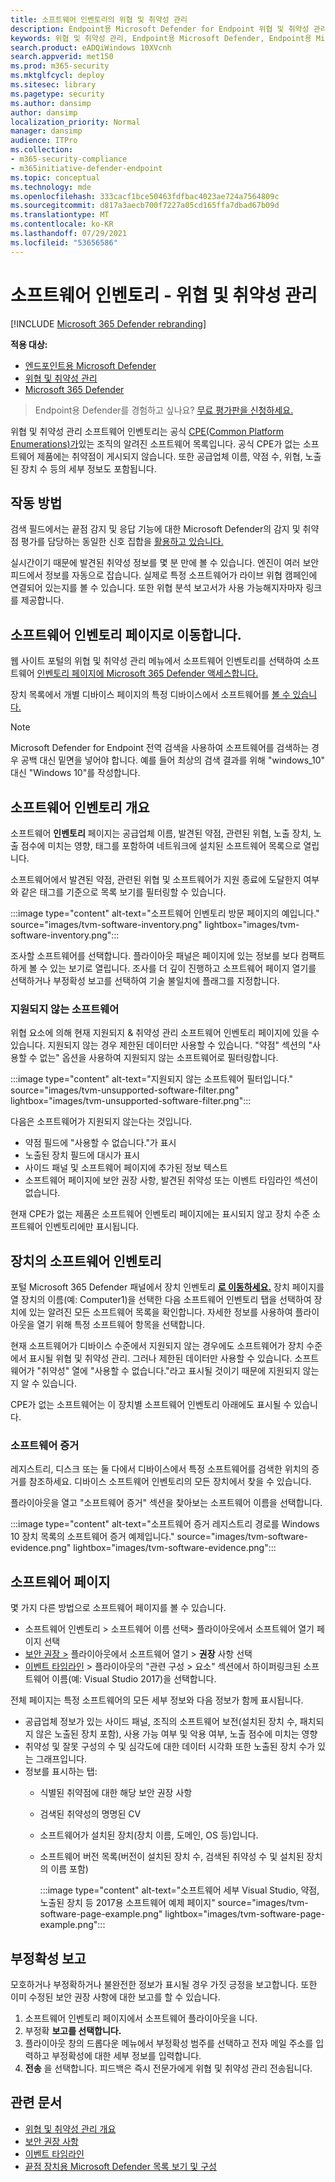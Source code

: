 ```yaml
---
title: 소프트웨어 인벤토리의 위협 및 취약성 관리
description: Endpoint용 Microsoft Defender for Endpoint 위협 및 취약성 관리 소프트웨어 인벤토리 페이지에는 소프트웨어에서 감지된 약점 및 취약성의 수가 표시됩니다.
keywords: 위협 및 취약성 관리, Endpoint용 Microsoft Defender, Endpoint용 Microsoft Defender 소프트웨어 인벤토리, Endpoint 위협 & 취약성 관리용 Microsoft Defender, Endpoint 위협 & 취약성 관리 소프트웨어 인벤토리, Endpoint tvm용 Microsoft Defender 소프트웨어 인벤토리, tvm 소프트웨어 인벤토리
search.product: eADQiWindows 10XVcnh
search.appverid: met150
ms.prod: m365-security
ms.mktglfcycl: deploy
ms.sitesec: library
ms.pagetype: security
ms.author: dansimp
author: dansimp
localization_priority: Normal
manager: dansimp
audience: ITPro
ms.collection:
- m365-security-compliance
- m365initiative-defender-endpoint
ms.topic: conceptual
ms.technology: mde
ms.openlocfilehash: 333cacf1bce50463fdfbac4023ae724a7564809c
ms.sourcegitcommit: d817a3aecb700f7227a05cd165ffa7dbad67b09d
ms.translationtype: MT
ms.contentlocale: ko-KR
ms.lasthandoff: 07/29/2021
ms.locfileid: "53656586"
---
```

# <a name="software-inventory---threat-and-vulnerability-management"></a>소프트웨어 인벤토리 - 위협 및 취약성 관리

[!INCLUDE [Microsoft 365 Defender rebranding](../../includes/microsoft-defender.md)]

**적용 대상:**
- [엔드포인트용 Microsoft Defender](https://go.microsoft.com/fwlink/?linkid=2154037)
- [위협 및 취약성 관리](next-gen-threat-and-vuln-mgt.md)
- [Microsoft 365 Defender](https://go.microsoft.com/fwlink/?linkid=2118804)

> Endpoint용 Defender를 경험하고 싶나요? [무료 평가판을 신청하세요.](https://signup.microsoft.com/create-account/signup?products=7f379fee-c4f9-4278-b0a1-e4c8c2fcdf7e&ru=https://aka.ms/MDEp2OpenTrial?ocid=docs-wdatp-portaloverview-abovefoldlink)

위협 및 취약성 관리 소프트웨어 인벤토리는 공식 [CPE(Common Platform Enumerations)가](https://nvd.nist.gov/products/cpe)있는 조직의 알려진 소프트웨어 목록입니다. 공식 CPE가 없는 소프트웨어 제품에는 취약점이 게시되지 않습니다. 또한 공급업체 이름, 약점 수, 위협, 노출된 장치 수 등의 세부 정보도 포함됩니다.

## <a name="how-it-works"></a>작동 방법

검색 필드에서는 끝점 감지 및 응답 기능에 대한 Microsoft Defender의 감지 및 취약점 평가를 담당하는 동일한 신호 집합을 [활용하고 있습니다.](overview-endpoint-detection-response.md)

실시간이기 때문에 발견된 취약성 정보를 몇 분 만에 볼 수 있습니다. 엔진이 여러 보안 피드에서 정보를 자동으로 잡습니다. 실제로 특정 소프트웨어가 라이브 위협 캠페인에 연결되어 있는지를 볼 수 있습니다. 또한 위협 분석 보고서가 사용 가능해지자마자 링크를 제공합니다.

## <a name="navigate-to-the-software-inventory-page"></a>소프트웨어 인벤토리 페이지로 이동합니다.

웹 사이트 포털의 위협 및 취약성 관리  메뉴에서 소프트웨어 인벤토리를 선택하여 소프트웨어 [인벤토리 페이지에 Microsoft 365 Defender 액세스합니다.](portal-overview.md)

장치 목록에서 개별 디바이스 페이지의 특정 디바이스에서 소프트웨어를 [볼 수 있습니다.](machines-view-overview.md)

>[!NOTE]
>Microsoft Defender for Endpoint 전역 검색을 사용하여 소프트웨어를 검색하는 경우 공백 대신 밑면을 넣어야 합니다. 예를 들어 최상의 검색 결과를 위해 "windows_10" 대신 "Windows 10"를 작성합니다.

## <a name="software-inventory-overview"></a>소프트웨어 인벤토리 개요

소프트웨어 **인벤토리** 페이지는 공급업체 이름, 발견된 약점, 관련된 위협, 노출 장치, 노출 점수에 미치는 영향, 태그를 포함하여 네트워크에 설치된 소프트웨어 목록으로 열립니다.

소프트웨어에서 발견된 약점, 관련된 위협 및 소프트웨어가 지원 종료에 도달한지 여부와 같은 태그를 기준으로 목록 보기를 필터링할 수 있습니다.

:::image type="content" alt-text="소프트웨어 인벤토리 방문 페이지의 예입니다." source="images/tvm-software-inventory.png" lightbox="images/tvm-software-inventory.png":::

조사할 소프트웨어를 선택합니다. 플라이아웃 패널은 페이지에 있는 정보를 보다 컴팩트하게 볼 수 있는 보기로 열립니다. 조사를 더 깊이 진행하고 소프트웨어 페이지 열기를 선택하거나 부정확성 보고를 선택하여 기술 불일치에 플래그를 지정합니다. 

### <a name="software-that-isnt-supported"></a>지원되지 않는 소프트웨어

위협 요소에 의해 현재 지원되지 & 취약성 관리 소프트웨어 인벤토리 페이지에 있을 수 있습니다. 지원되지 않는 경우 제한된 데이터만 사용할 수 있습니다. "약점" 섹션의 "사용할 수 없는" 옵션을 사용하여 지원되지 않는 소프트웨어로 필터링합니다.

:::image type="content" alt-text="지원되지 않는 소프트웨어 필터입니다." source="images/tvm-unsupported-software-filter.png" lightbox="images/tvm-unsupported-software-filter.png":::

다음은 소프트웨어가 지원되지 않는다는 것입니다.

- 약점 필드에 "사용할 수 없습니다."가 표시
- 노출된 장치 필드에 대시가 표시
- 사이드 패널 및 소프트웨어 페이지에 추가된 정보 텍스트
- 소프트웨어 페이지에 보안 권장 사항, 발견된 취약성 또는 이벤트 타임라인 섹션이 없습니다.

현재 CPE가 없는 제품은 소프트웨어 인벤토리 페이지에는 표시되지 않고 장치 수준 소프트웨어 인벤토리에만 표시됩니다.

## <a name="software-inventory-on-devices"></a>장치의 소프트웨어 인벤토리

포털 Microsoft 365 Defender 패널에서 장치 인벤토리 **[로 이동하세요.](machines-view-overview.md)** 장치 페이지를 열 장치의 이름(예: Computer1)을  선택한 다음 소프트웨어 인벤토리 탭을 선택하여 장치에 있는 알려진 모든 소프트웨어 목록을 확인합니다. 자세한 정보를 사용하여 플라이아웃을 열기 위해 특정 소프트웨어 항목을 선택합니다.

현재 소프트웨어가 디바이스 수준에서 지원되지 않는 경우에도 소프트웨어가 장치 수준에서 표시될 위협 및 취약성 관리. 그러나 제한된 데이터만 사용할 수 있습니다. 소프트웨어가 "취약성" 열에 "사용할 수 없습니다."라고 표시될 것이기 때문에 지원되지 않는지 알 수 있습니다.

CPE가 없는 소프트웨어는 이 장치별 소프트웨어 인벤토리 아래에도 표시될 수 있습니다.

### <a name="software-evidence"></a>소프트웨어 증거

레지스트리, 디스크 또는 둘 다에서 디바이스에서 특정 소프트웨어를 검색한 위치의 증거를 참조하세요. 디바이스 소프트웨어 인벤토리의 모든 장치에서 찾을 수 있습니다.

플라이아웃을 열고 "소프트웨어 증거" 섹션을 찾아보는 소프트웨어 이름을 선택합니다.

:::image type="content" alt-text="소프트웨어 증거 레지스트리 경로를 Windows 10 장치 목록의 소프트웨어 증거 예제입니다." source="images/tvm-software-evidence.png" lightbox="images/tvm-software-evidence.png":::

## <a name="software-pages"></a>소프트웨어 페이지

몇 가지 다른 방법으로 소프트웨어 페이지를 볼 수 있습니다.

- 소프트웨어 인벤토리 > 소프트웨어 이름 선택> 플라이아웃에서 소프트웨어 열기 페이지 선택 
- [보안 권장 >](tvm-security-recommendation.md) 플라이아웃에서 소프트웨어 열기 > **권장** 사항 선택
- [이벤트 타임라인](threat-and-vuln-mgt-event-timeline.md) > 플라이아웃의 "관련 구성 > 요소" 섹션에서 하이퍼링크된 소프트웨어 이름(예: Visual Studio 2017)을 선택합니다.

 전체 페이지는 특정 소프트웨어의 모든 세부 정보와 다음 정보가 함께 표시됩니다.

- 공급업체 정보가 있는 사이드 패널, 조직의 소프트웨어 보전(설치된 장치 수, 패치되지 않은 노출된 장치 포함), 사용 가능 여부 및 악용 여부, 노출 점수에 미치는 영향
- 취약성 및 잘못 구성의 수 및 심각도에 대한 데이터 시각화 또한 노출된 장치 수가 있는 그래프입니다.
- 정보를 표시하는 탭:
  - 식별된 취약점에 대한 해당 보안 권장 사항
  - 검색된 취약성의 명명된 CV
  - 소프트웨어가 설치된 장치(장치 이름, 도메인, OS 등)입니다.
  - 소프트웨어 버전 목록(버전이 설치된 장치 수, 검색된 취약성 수 및 설치된 장치의 이름 포함)

    :::image type="content" alt-text="소프트웨어 세부 Visual Studio, 약점, 노출된 장치 등 2017용 소프트웨어 예제 페이지" source="images/tvm-software-page-example.png" lightbox="images/tvm-software-page-example.png":::

## <a name="report-inaccuracy"></a>부정확성 보고

모호하거나 부정확하거나 불완전한 정보가 표시될 경우 가짓 긍정을 보고합니다. 또한 이미 수정된 보안 권장 사항에 대한 보고를 할 수 있습니다.

1. 소프트웨어 인벤토리 페이지에서 소프트웨어 플라이아웃을 니다.
2. 부정확 **보고를 선택합니다.**
3. 플라이아웃 창의 드롭다운 메뉴에서 부정확성 범주를 선택하고 전자 메일 주소를 입력하고 부정확성에 대한 세부 정보를 입력합니다.
4. **전송** 을 선택합니다. 피드백은 즉시 전문가에게 위협 및 취약성 관리 전송됩니다.

## <a name="related-articles"></a>관련 문서

- [위협 및 취약성 관리 개요](next-gen-threat-and-vuln-mgt.md)
- [보안 권장 사항](tvm-security-recommendation.md)
- [이벤트 타임라인](threat-and-vuln-mgt-event-timeline.md)
- [끝점 장치용 Microsoft Defender 목록 보기 및 구성](machines-view-overview.md)
